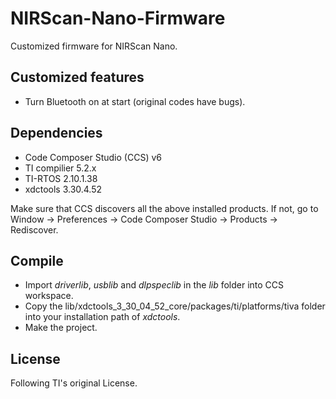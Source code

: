 # NIRScan-Nano-Firmware
Customized firmware for NIRScan Nano. 

## Customized features
- Turn Bluetooth on at start (original codes have bugs).

## Dependencies
- Code Composer Studio (CCS) v6
- TI compilier 5.2.x
- TI-RTOS 2.10.1.38
- xdctools 3.30.4.52

Make sure that CCS discovers all the above installed products. If not, go to Window -> Preferences -> Code Composer Studio -> Products -> Rediscover. 

## Compile
- Import _driverlib_, _usblib_ and _dlpspeclib_ in the _lib_ folder into CCS workspace. 
- Copy the ⁨lib⁩/⁨xdctools_3_30_04_52_core⁩/packages⁩/⁨ti⁩/⁨platforms/tiva folder into your installation path of _xdctools_.
- Make the project. 

## License
Following TI's original License.

